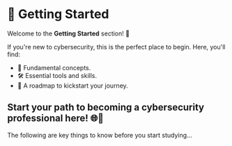 # 🏁 Getting Started

Welcome to the **Getting Started** section! 🎉

If you're new to cybersecurity, this is the perfect place to begin. Here, you'll find:
- 🌟 Fundamental concepts.
- 🛠️ Essential tools and skills.
- 🚀 A roadmap to kickstart your journey.

Start your path to becoming a cybersecurity professional here! 🌐🔐
--

The following are key things to know before you start studying...
